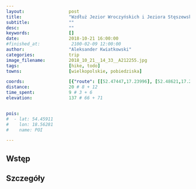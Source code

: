 ```yaml
---
layout:                 post
title:                  "Wzdłuż Jezior Wroczyńskich i Jeziora Stęszewskiego"
subtitle:               ""
desc:                   ""
keywords:               []
date:                   2018-10-21 16:00:00
#finished_at:            2100-02-09 12:00:00
author:                 "Aleksander Kwiatkowski"
categories:             trip
image_filename:         2018_10_21__14_33__A212255.jpg
tags:                   [hike, todo]
towns:                  [wielkopolskie, pobiedziska]

coords:                 [{"route": [[52.47447,17.23996], [52.48621,17.25632], [52.49632,17.24464], [52.50627,17.20705], [52.51359,17.18662], [52.51868,17.17598], [52.51729,17.15452], [52.51917,17.14607], [52.51581,17.13667]], "type": "hike"}]
distance:               20 # 8 + 12
time_spent:             9 # 3 + 6
elevation:              137 # 66 + 71


pois:
#  - lat: 54.45911
#    lon: 18.56281
#    name: POI

---
```



## Wstęp

## Szczegóły
